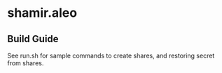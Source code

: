 # shamir.aleo

## Build Guide
See run.sh  for sample commands to create shares, and restoring secret from shares.